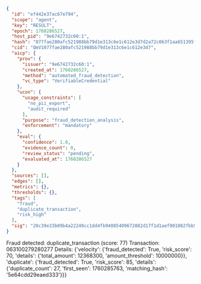 ```json
{
  "id": "ef442e37ac67e794",
  "scope": "agent",
  "key": "RESULT",
  "epoch": 1760286527,
  "host_pid": "9e6742732c60:1",
  "hash": "077fae280afc521988bb79d1e313c6e1c612e3d7d2a72c063f1aa651395f1441",
  "cid": "QmV1077fae280afc521988bb79d1e313c6e1c612e3d7",
  "aicp": {
    "prov": {
      "issuer": "9e6742732c60:1",
      "created_at": 1760286527,
      "method": "automated_fraud_detection",
      "vc_type": "VerifiableCredential"
    },
    "ucon": {
      "usage_constraints": [
        "no_pii_export",
        "audit_required"
      ],
      "purpose": "fraud_detection_analysis",
      "enforcement": "mandatory"
    },
    "eval": {
      "confidence": 1.0,
      "evidence_count": 0,
      "review_status": "pending",
      "evaluated_at": 1760286527
    }
  },
  "sources": [],
  "edges": [],
  "metrics": {},
  "thresholds": {},
  "tags": [
    "fraud",
    "duplicate_transaction",
    "risk_high"
  ],
  "sig": "20c39e33b09b4a22240cc1dd4fb94085409672882d17f1d1aef901082fbb5166"
}
```

Fraud detected: duplicate_transaction (score: 77)
Transaction: 063100279280277
Details: {'velocity': {'fraud_detected': True, 'risk_score': 70, 'details': {'total_amount': 12368300, 'amount_threshold': 10000000}}, 'duplicate': {'fraud_detected': True, 'risk_score': 85, 'details': {'duplicate_count': 27, 'first_seen': 1760285763, 'matching_hash': '5e64cdd29eaed333'}}}